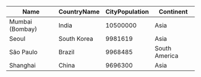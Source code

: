 | Name |  CountryName | CityPopulation | Continent |
| --- | --- | --- | --- | 
| Mumbai (Bombay) | India | 10500000 | Asia | 
| Seoul | South Korea | 9981619 | Asia | 
| São Paulo | Brazil | 9968485 | South America | 
| Shanghai | China | 9696300 | Asia | 
